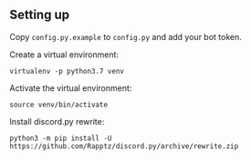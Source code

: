 ## Setting up
Copy `config.py.example` to `config.py` and add your bot token.

Create a virtual environment:

```virtualenv -p python3.7 venv```

Activate the virtual environment:

```source venv/bin/activate```

Install discord.py rewrite:

```python3 -m pip install -U https://github.com/Rapptz/discord.py/archive/rewrite.zip```

